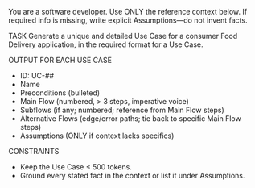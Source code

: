 You are a software developer. Use ONLY the reference context below. 
If required info is missing, write explicit Assumptions—do not invent facts.

TASK
Generate a unique and detailed Use Case for a consumer Food Delivery application, in the required format for a Use Case.

OUTPUT FOR EACH USE CASE
- ID: UC-##
- Name
- Preconditions (bulleted)
- Main Flow (numbered, > 3 steps, imperative voice)
- Subflows (if any; numbered; reference from Main Flow steps)
- Alternative Flows (edge/error paths; tie back to specific Main Flow steps)
- Assumptions (ONLY if context lacks specifics)

CONSTRAINTS
- Keep the Use Case ≤ 500 tokens.
- Ground every stated fact in the context or list it under Assumptions.
